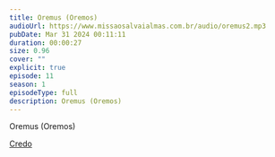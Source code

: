 ```yaml
---
title: Oremus (Oremos)
audioUrl: https://www.missaosalvaialmas.com.br/audio/oremus2.mp3
pubDate: Mar 31 2024 00:11:11
duration: 00:00:27
size: 0.96
cover: ""
explicit: true
episode: 11
season: 1
episodeType: full
description: Oremus (Oremos)
---
```

Oremus (Oremos)


<div class="text-center mt-16">
  <a class="btn btn-accent mt-9" href="/episode/10post">Credo</a>
</div>